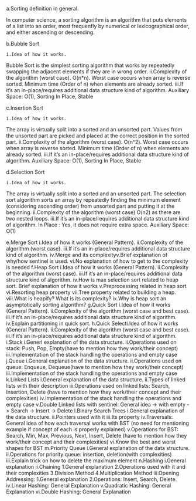 a.Sorting definition in general.

In computer science, a sorting algorithm is an algorithm that puts elements of a list into an order, most frequenfly by numerical or lexicographical order, and either ascending or descending. 

b.Bubble Sort

	i.Idea of how it works.
Bubble Sort is the simplest sorting algorithm that works by repeatedly swapping the adjacent elements if they are in wrong order.
	ii.Complexity of the algorithm (worst case).
O(n*n). Worst case occurs when array is reverse sorted. Minimum time (Order of n) when elements are already sorted.
	iii.If it’s an in-place/requires additional data structure kind of algorithm. 
Auxiliary Space: O(1), Sorting In Place, Stable

c.Insertion Sort

	i.Idea of how it works.
The array is virtually split into a sorted and an unsorted part. Values from the unsorted part are picked and placed at the correct position in the sorted part.
	ii.Complexity of the algorithm (worst case). 
O(n^2). Worst case occurs when array is reverse sorted. Minimum time (Order of n) when elements are already sorted.
	iii.If it’s an in-place/requires additional data structure kind of algorithm. 
Auxiliary Space: O(1), Sorting In Place, Stable
	
d.Selection Sort

	i.Idea of how it works.
The array is virtually split into a sorted and an unsorted part. The selection sort algorithm sorts an array by repeatedly finding the minimum element (considering ascending order) from unsorted part and putting it at the beginning. 
	ii.Complexity of the algorithm (worst case)
O(n2) as there are two nested loops.
	iii.If it’s an in-place/requires additional data structure kind of algorithm. 
In Place : Yes, it does not require extra space. Auxiliary Space: O(1) 
	
e.Merge Sort
	i.Idea of how it works (General Pattern). 
	ii.Complexity of the algorithm (worst case). 
	iii.If it’s an in-place/requires additional data structure kind of algorithm.
	iv.Merge and its complexityv.Brief explanation of why/how sentinel is used.
	vi.No explanation of how to get to the complexity is needed
f.Heap Sort
	i.Idea of how it works (General Pattern). 
	ii.Complexity of the algorithm (worst case). 
	iii.If it’s an in-place/requires additional data structure kind of algorithm.
	iv.How is max selection sort related to heap sort. Brief explanation of how it works
	v.Preprocessing related in heap sort
	vi.Resorting heap property
	vii.Tree property related to building a heap.
	viii.What is heapify? What is its complexity?
	ix.Why is heap sort an asymptotically sorting algorithm?
g.Quick Sort
	i.Idea of how it works (General Pattern). 
	ii.Complexity of the algorithm (worst case and best case). 
	iii.If it’s an in-place/requires additional data structure kind of algorithm.
	iv.Explain partitioning in quick sort.
	h.Quick Selecti.Idea of how it works (General Pattern). 
	ii.Complexity of the algorithm (worst case and best case). 
	iii.If it’s an in-place/requires additional data structure kind of algorithm.
i.Stack
	i.Generl explanation of the data structure.
	ii.Operations used on stack: Push, Pop, Empty(have to mention how they work/their concept)
	iii.Implementation of the stack handling the operations and empty case
j.Queue
	i.General explanation of the data structure.
	ii.Operations used on queue: Enqueue, Dequeue(have to mention how they work/their concept)
	iii.Implementation of the stack handling the operations and empty case
k.Linked Lists
	i.General explanation of the data structure.
	ii.Types of linked lists with their description
	iii.Operations used on linked lists: Search, Insertion, Delete (have to mention how they work/their concept and their complexities)
	iv.Implementation of the stack handling the operations and empty case
	v.Double Linked lists with sentinel: General idea -> with empty -> Search -> Insert -> Delete
l.Binary Search Trees
	i.General explanation of the data structure.
	ii.Pointers used with it
	iii.Its property
	iv.Traversals: General idea of how each traversal works with BST (no need for mentioning example if concept of each is properly explained)
	v.Operations for BST: Search, Min, Max, Previous, Next, Insert, Delete (have to mention how they work/their concept and their complexities)
	vi.Know the best and worst shapes for BST
m.Priority Queue
	i.General explanation of the data structure.
	ii.Operations for priority queue: insertion, deletion(with complexities)
	iii.Explain trick on how to delete the maximum element
n.Hashing
	i.General explanation
	ii.Chaining
		1.General explanation
		2.Operations used with it and their complexities
		3.Division Method
		4.Multiplication Method
	iii.Opening Addressing:
		1.General explanation
		2.Operations: Insert, Search, Delete.
	iv.Linear Hashing:  General Explanation
	v.Quadratic Hashing:  General Explanation
	vi.Double Hashing:  General Explanation
